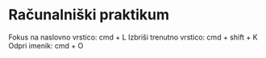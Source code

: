 # Računalniški praktikum
Fokus na naslovno vrstico: cmd + L
Izbriši trenutno vrstico: cmd + shift + K
Odpri imenik: cmd + O
